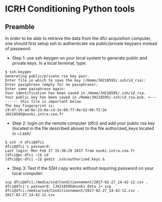 # ICRH Conditioning Python tools

## Preamble
In order to be able to retrieve the data from the dfci acquisition computer, one should first setup ssh to authenticate via public/private keypairs instead of password. 

* Step 1: use ssh-keygen on your local system to generate public and private keys. In a local terminal, type:

```
$ ssh-keygen
Generating public/private rsa key pair.
Enter file in which to save the key (/Home/JH218595/.ssh/id_rsa): 
Enter passphrase (empty for no passphrase): 
Enter same passphrase again: 
Your identification has been saved in /Home/JH218595/.ssh/id_rsa.  
Your public key has been saved in /Home/JH218595/.ssh/id_rsa.pub. <--------- this file is important below
The key fingerprint is:
c9:d7:c6:ad:6e:23:0a:cd:1e:66:77:8e:b2:66:f2:2e JH218595@nunki.intra.cea.fr
```

* Step 2: login on the remote computer (dfci) and add your public rsa key (located in the file described above) to the file authorized_keys located in ~/.ssh/

```
$ ssh -X dfci@dfci
dfci@dfci's password:
Last login: Mon Feb 27 15:30:29 2017 from nunki.intra.cea.fr
[dfci@pc-dfci ~]$ cd
[dfci@pc-dfci ~]$ gedit .ssh/authorized_keys &
```

* Step 3: Test if the SSH copy works without requiring password on your local computer: 

```
scp dfci@dfci:/media/ssd/Conditionnement/2017-02-27_14-42-12.csv .
dfci@dfci's password: [JH218595@nunki data ]> scp dfci@dfci:/media/ssd/Conditionnement/2017-02-27_14-42-12.csv .
2017-02-27_14-42-12.csv  
```

